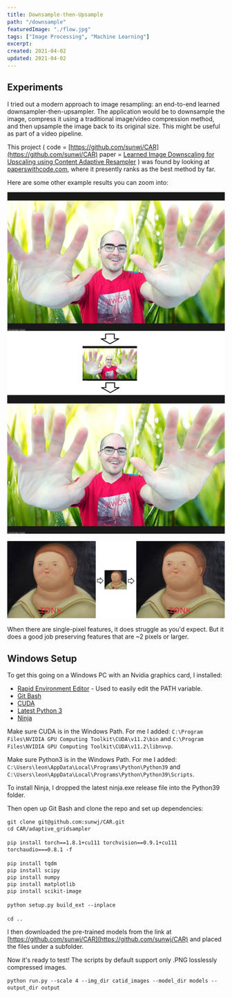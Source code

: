 ```yaml
---
title: Downsample-then-Upsample
path: "/downsample"
featuredImage: "./flow.jpg"
tags: ["Image Processing", "Machine Learning"]
excerpt: 
created: 2021-04-02
updated: 2021-04-02
---
```


## Experiments

I tried out a modern approach to image resampling: an end-to-end learned downsampler-then-upsampler.  The application would be to downsample the image, compress it using a traditional image/video compression method, and then upsample the image back to its original size.  This might be useful as part of a video pipeline.

This project ( code = [https://github.com/sunwj/CAR](https://github.com/sunwj/CAR) paper = [Learned Image Downscaling for Upscaling using Content Adaptive
Resampler](https://arxiv.org/pdf/1907.12904.pdf) ) was found by looking at [paperswithcode.com](https://paperswithcode.com/sota/image-super-resolution-on-set5-4x-upscaling), where it presently ranks as the best method by far.

Here are some other example results you can zoom into:

![Example2](example2.jpg)

![Example3](example3.jpg)

When there are single-pixel features, it does struggle as you'd expect.  But it does a good job preserving features that are ~2 pixels or larger.

## Windows Setup

To get this going on a Windows PC with an Nvidia graphics card, I installed:
* [Rapid Environment Editor](https://www.rapidee.com/) - Used to easily edit the PATH variable.
* [Git Bash](https://gitforwindows.org/)
* [CUDA](https://developer.nvidia.com/cuda-downloads)
* [Latest Python 3](https://www.python.org/downloads/)
* [Ninja](https://github.com/ninja-build/ninja/releases)

Make sure CUDA is in the Windows Path.  For me I added: `C:\Program Files\NVIDIA GPU Computing Toolkit\CUDA\v11.2\bin` and `C:\Program Files\NVIDIA GPU Computing Toolkit\CUDA\v11.2\libnvvp`.

Make sure Python3 is in the Windows Path.  For me I added: `C:\Users\leon\AppData\Local\Programs\Python\Python39` and `C:\Users\leon\AppData\Local\Programs\Python\Python39\Scripts`.

To install Ninja, I dropped the latest ninja.exe release file into the Python39 folder.

Then open up Git Bash and clone the repo and set up dependencies:

```
git clone git@github.com:sunwj/CAR.git
cd CAR/adaptive_gridsampler

pip install torch==1.8.1+cu111 torchvision==0.9.1+cu111 torchaudio===0.8.1 -f

pip install tqdm
pip install scipy
pip install numpy
pip install matplotlib
pip install scikit-image

python setup.py build_ext --inplace

cd ..
```

I then downloaded the pre-trained models from the link at [https://github.com/sunwj/CAR](https://github.com/sunwj/CAR) and placed the files under a subfolder.

Now it's ready to test!  The scripts by default support only .PNG losslessly compressed images.

```
python run.py --scale 4 --img_dir catid_images --model_dir models --output_dir output
```
